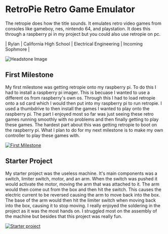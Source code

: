 ﻿# RetroPie Retro Game Emulator
The retropie does how the title sounds. It emulates retro video games from consoles like gameboy, nes, nintendo 64, and playstation. It does this through a raspberry pi in my project but you could also use retropie on pc.

| Rylan | California High School | Electrical Engineering | Incoming Sophmore |

![Headstone Image](https://bluestampengineering.com/wp-content/uploads/2016/05/improve.jpg)

## First Milestone

My first milestone was getting retropie onto my raspberry pi. To do this I had to install a raspberry pi imager. This is becuase I wanted to use a different os from raspberry's own os. Through this I had to load retropie onto a sd card which I would then put into my raspberry pi to run retropie. I used a thumbdrive to then install the games I wanted to play onto the raspberry pi. The part I enjoyed most so far was just seeing these retro games running smoothly with no problems and then finally getting to play these games. The hardest part about this was getting retropie to boot on the raspberry pi. What I plan to do for my next milestone is to make my own controller to play these games with.

[![First Milestone](https://res.cloudinary.com/marcomontalbano/image/upload/v1656086228/video_to_markdown/images/youtube--pKgfXtdNqD4-c05b58ac6eb4c4700831b2b3070cd403.jpg)](https://www.youtube.com/watch?v=pKgfXtdNqD4 "First Milestone")

## Starter Project

My starter project was the useless machine. It's main components was a switch, limiter switch, motor, and an arm. When the switch was pushed it would activate the motor, moving the arm that was attached to it. The arm would then come out from the box and then hit the switch. This causes the electric current to be reversed causing the arm to move back into the box. The base of the arm would then hit the limiter switch when moving back into the box, causing it to stop moving. I really enjoyed the soldering in the project as it was the most hands on. I struggled most on the assembly of the machine but besides that this project was really fun.

[![Starter project](https://res.cloudinary.com/marcomontalbano/image/upload/v1655914401/video_to_markdown/images/youtube--cLZHildWNxU-c05b58ac6eb4c4700831b2b3070cd403.jpg)](https://www.youtube.com/watch?v=cLZHildWNxU "Starter Project")

